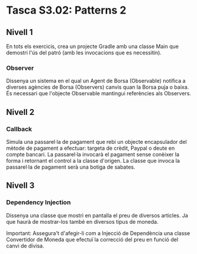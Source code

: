 # Tasca S3.02: Patterns 2

## Nivell 1
En tots els exercicis, crea un projecte Gradle amb una classe Main que demostri l'ús del patró (amb les invocacions que es necessitin).
### Observer
Dissenya un sistema en el qual un Agent de Borsa (Observable) notifica a diverses agències de Borsa (Observers) canvis quan la Borsa puja o baixa.
És necessari que l'objecte Observable mantingui referències als Observers.

## Nivell 2
### Callback
Simula una passarel·la de pagament que rebi un objecte encapsulador del mètode de pagament a efectuar: targeta de crèdit, Paypal o deute en compte bancari.
La passarel·la invocarà el pagament sense conèixer la forma i retornant el control a la classe d'origen.
La classe que invoca la passarel·la de pagament serà una botiga de sabates.

## Nivell 3
### Dependency Injection
Dissenya una classe que mostri en pantalla el preu de diversos articles. Ja que haurà de mostrar-los també en diversos tipus de moneda.

Important:
Assegura't d'afegir-li com a Injecció de Dependència una classe Convertidor de Moneda que efectuï la correcció del preu en funció del canvi de divisa.
